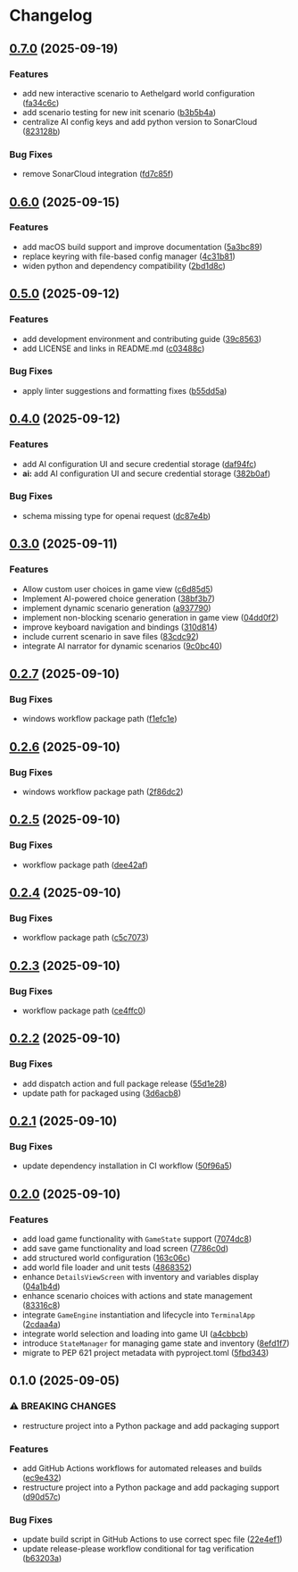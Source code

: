 # Changelog

## [0.7.0](https://github.com/luyiourwong/Terminara/compare/v0.6.0...v0.7.0) (2025-09-19)


### Features

* add new interactive scenario to Aethelgard world configuration ([fa34c6c](https://github.com/luyiourwong/Terminara/commit/fa34c6c1c9fe2a9030a80d38b0ba1045996bab53))
* add scenario testing for new init scenario ([b3b5b4a](https://github.com/luyiourwong/Terminara/commit/b3b5b4ae776463df242dfa146d10cd1d98c15fde))
* centralize AI config keys and add python version to SonarCloud ([823128b](https://github.com/luyiourwong/Terminara/commit/823128b156f2c7a6dc3c07440e3716a02806abf3))


### Bug Fixes

* remove SonarCloud integration ([fd7c85f](https://github.com/luyiourwong/Terminara/commit/fd7c85f0779811f62ba21013604ad125784d2529))

## [0.6.0](https://github.com/luyiourwong/Terminara/compare/v0.5.0...v0.6.0) (2025-09-15)


### Features

* add macOS build support and improve documentation ([5a3bc89](https://github.com/luyiourwong/Terminara/commit/5a3bc893d56b6b813bd9fb76cc56fa50fabe357e))
* replace keyring with file-based config manager ([4c31b81](https://github.com/luyiourwong/Terminara/commit/4c31b8132936bf8e0a1462803d1ec8ce70bf6133))
* widen python and dependency compatibility ([2bd1d8c](https://github.com/luyiourwong/Terminara/commit/2bd1d8c4798f1e36e285c7a9decf4a10bb358235))

## [0.5.0](https://github.com/luyiourwong/Terminara/compare/v0.4.0...v0.5.0) (2025-09-12)


### Features

* add development environment and contributing guide ([39c8563](https://github.com/luyiourwong/Terminara/commit/39c85638441636f2f0b18bd75012ed324b10f828))
* add LICENSE and links in README.md ([c03488c](https://github.com/luyiourwong/Terminara/commit/c03488c2e927f3393fc5daa51e5f00840646e152))


### Bug Fixes

* apply linter suggestions and formatting fixes ([b55dd5a](https://github.com/luyiourwong/Terminara/commit/b55dd5a376e4c912901bab2bb156b6ae1efe1a0d))

## [0.4.0](https://github.com/luyiourwong/Terminara/compare/v0.3.0...v0.4.0) (2025-09-12)


### Features

* add AI configuration UI and secure credential storage ([daf94fc](https://github.com/luyiourwong/Terminara/commit/daf94fc38a99caaacfd3103e0052bec38e866ce3))
* **ai:** add AI configuration UI and secure credential storage ([382b0af](https://github.com/luyiourwong/Terminara/commit/382b0afb5ea657d8323d2561566e300d4da0ee5b))


### Bug Fixes

* schema missing type for openai request ([dc87e4b](https://github.com/luyiourwong/Terminara/commit/dc87e4b26f828e2b53fe4e84fb9823bfa832faa8))

## [0.3.0](https://github.com/luyiourwong/Terminara/compare/v0.2.7...v0.3.0) (2025-09-11)


### Features

* Allow custom user choices in game view ([c6d85d5](https://github.com/luyiourwong/Terminara/commit/c6d85d56561d47764d26ee97d63ecdf063969f23))
* Implement AI-powered choice generation ([38bf3b7](https://github.com/luyiourwong/Terminara/commit/38bf3b76ec294e39de270548b7ac94fcb3cb9448))
* implement dynamic scenario generation ([a937790](https://github.com/luyiourwong/Terminara/commit/a937790ac634727d77801a0e714c9fb6bce7c487))
* implement non-blocking scenario generation in game view ([04dd0f2](https://github.com/luyiourwong/Terminara/commit/04dd0f2c1e2f760fa0096ec27ea5374bebe67f99))
* improve keyboard navigation and bindings ([310d814](https://github.com/luyiourwong/Terminara/commit/310d814f4b8df39874534c9e356963c714307638))
* include current scenario in save files ([83cdc92](https://github.com/luyiourwong/Terminara/commit/83cdc92123c3cb33f029e9cb7f4673214f2298e1))
* integrate AI narrator for dynamic scenarios ([9c0bc40](https://github.com/luyiourwong/Terminara/commit/9c0bc40dce3e5d2be4d9c667913fc0bdf9424757))

## [0.2.7](https://github.com/luyiourwong/Terminara/compare/v0.2.6...v0.2.7) (2025-09-10)


### Bug Fixes

* windows workflow package path ([f1efc1e](https://github.com/luyiourwong/Terminara/commit/f1efc1e0a2a452e3dca0d96a3acd6903058074d7))

## [0.2.6](https://github.com/luyiourwong/Terminara/compare/v0.2.5...v0.2.6) (2025-09-10)


### Bug Fixes

* windows workflow package path ([2f86dc2](https://github.com/luyiourwong/Terminara/commit/2f86dc206f88d2cf57743765a3abb32f4dbc7db2))

## [0.2.5](https://github.com/luyiourwong/Terminara/compare/v0.2.4...v0.2.5) (2025-09-10)


### Bug Fixes

* workflow package path ([dee42af](https://github.com/luyiourwong/Terminara/commit/dee42af3a3b1e57f0d7f5aeff4f19e3e64714689))

## [0.2.4](https://github.com/luyiourwong/Terminara/compare/v0.2.3...v0.2.4) (2025-09-10)


### Bug Fixes

* workflow package path ([c5c7073](https://github.com/luyiourwong/Terminara/commit/c5c707373fafdb1650fd61ac73c65f9c15d8215f))

## [0.2.3](https://github.com/luyiourwong/Terminara/compare/v0.2.2...v0.2.3) (2025-09-10)


### Bug Fixes

* workflow package path ([ce4ffc0](https://github.com/luyiourwong/Terminara/commit/ce4ffc07f78475ffe2a14ea2c8a2a330e5db6de5))

## [0.2.2](https://github.com/luyiourwong/Terminara/compare/v0.2.1...v0.2.2) (2025-09-10)


### Bug Fixes

* add dispatch action and full package release ([55d1e28](https://github.com/luyiourwong/Terminara/commit/55d1e2872d80038afc40748463c843a899ec232c))
* update path for packaged using ([3d6acb8](https://github.com/luyiourwong/Terminara/commit/3d6acb8a3dfbb587da680f7b5931a2968f203a22))

## [0.2.1](https://github.com/luyiourwong/Terminara/compare/v0.2.0...v0.2.1) (2025-09-10)


### Bug Fixes

* update dependency installation in CI workflow ([50f96a5](https://github.com/luyiourwong/Terminara/commit/50f96a51c574041d4fd36f81d003c52c83df0f36))

## [0.2.0](https://github.com/luyiourwong/Terminara/compare/v0.1.0...v0.2.0) (2025-09-10)


### Features

* add load game functionality with `GameState` support ([7074dc8](https://github.com/luyiourwong/Terminara/commit/7074dc8e8ba8e3e05dbfa9a7a0718b5ed1637359))
* add save game functionality and load screen ([7786c0d](https://github.com/luyiourwong/Terminara/commit/7786c0da4a5ad2bebfdf9a2ba08358b7f0267b89))
* add structured world configuration ([163c06c](https://github.com/luyiourwong/Terminara/commit/163c06c96587380fa04de44e7bfd971173eb52fe))
* add world file loader and unit tests ([4868352](https://github.com/luyiourwong/Terminara/commit/48683523d0e3372b64c1def49940a14bc4186f2d))
* enhance `DetailsViewScreen` with inventory and variables display ([04a1b4d](https://github.com/luyiourwong/Terminara/commit/04a1b4d41835d28c75580a811b525483278805de))
* enhance scenario choices with actions and state management ([83316c8](https://github.com/luyiourwong/Terminara/commit/83316c86188947d3685979b29e5f7917dcf8eb60))
* integrate `GameEngine` instantiation and lifecycle into `TerminalApp` ([2cdaa4a](https://github.com/luyiourwong/Terminara/commit/2cdaa4abfca1307a557d503aca4eaa973641d170))
* integrate world selection and loading into game UI ([a4cbbcb](https://github.com/luyiourwong/Terminara/commit/a4cbbcb7395e59cf1dc9cb8f6ed699847b74e853))
* introduce `StateManager` for managing game state and inventory ([8efd1f7](https://github.com/luyiourwong/Terminara/commit/8efd1f72a99d8e444a27ae0d06a8f67638cb5930))
* migrate to PEP 621 project metadata with pyproject.toml ([5fbd343](https://github.com/luyiourwong/Terminara/commit/5fbd343e4c054db122b09dca7a1d545ac54902a6))

## 0.1.0 (2025-09-05)


### ⚠ BREAKING CHANGES

* restructure project into a Python package and add packaging support

### Features

* add GitHub Actions workflows for automated releases and builds ([ec9e432](https://github.com/luyiourwong/Terminara/commit/ec9e4321538c482f6451b33e402a7c7b7e3415dd))
* restructure project into a Python package and add packaging support ([d90d57c](https://github.com/luyiourwong/Terminara/commit/d90d57c331c6f6d9342f3451ed60be05e42ff059))


### Bug Fixes

* update build script in GitHub Actions to use correct spec file ([22e4ef1](https://github.com/luyiourwong/Terminara/commit/22e4ef12e953d24726b7116e656573c4020df06d))
* update release-please workflow conditional for tag verification ([b63203a](https://github.com/luyiourwong/Terminara/commit/b63203a085d35c3617e6b1c0e14f92e9542c5209))
